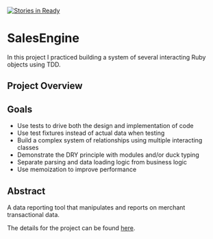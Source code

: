 [![Stories in Ready](https://badge.waffle.io/marlabrizel/sales_engine.png?label=ready&title=Ready)](https://waffle.io/marlabrizel/sales_engine)
# SalesEngine
In this project I practiced building a system of several interacting Ruby objects using TDD.

## Project Overview

## Goals

* Use tests to drive both the design and implementation of code
* Use test fixtures instead of actual data when testing
* Build a complex system of relationships using multiple interacting classes
* Demonstrate the DRY principle with modules and/or duck typing
* Separate parsing and data loading logic from business logic
* Use memoization to improve performance

## Abstract

A data reporting tool that manipulates and reports on merchant transactional data.

The details for the project can be found [here](http://tutorials.jumpstartlab.com/projects/sales_engine.html#base-expectations).
